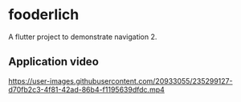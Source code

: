 # fooderlich

A flutter project to demonstrate navigation 2.

## Application video


https://user-images.githubusercontent.com/20933055/235299127-d70fb2c3-4f81-42ad-86b4-f1195639dfdc.mp4

